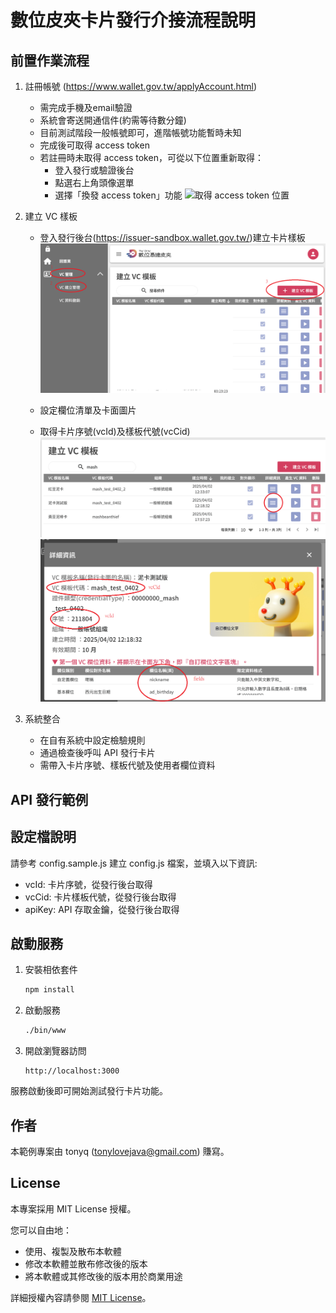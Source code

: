 # 數位皮夾卡片發行介接流程說明

## 前置作業流程

1. 註冊帳號 (https://www.wallet.gov.tw/applyAccount.html)
   - 需完成手機及email驗證
   - 系統會寄送開通信件(約需等待數分鐘)
   - 目前測試階段一般帳號即可，進階帳號功能暫時未知
   - 完成後可取得 access token
   - 若註冊時未取得 access token，可從以下位置重新取得：
     - 登入發行或驗證後台
     - 點選右上角頭像選單
     - 選擇「換發 access token」功能
   ![取得 access token 位置](./images/guide_accesstoken.png)



2. 建立 VC 樣板
   - 登入發行後台(https://issuer-sandbox.wallet.gov.tw/)建立卡片樣板
     ![建立 VC 樣板](./guide/vc_create.png)

   - 設定欄位清單及卡面圖片
   - 取得卡片序號(vcId)及樣板代號(vcCid)
     ![點及詳細資料](./guide/apply-vc1.png)
     ![取得序號跟樣板代號](./guide/apply-vc2.png)


3. 系統整合
   - 在自有系統中設定檢驗規則
   - 通過檢查後呼叫 API 發行卡片
   - 需帶入卡片序號、樣板代號及使用者欄位資料

## API 發行範例

## 設定檔說明

請參考 config.sample.js 建立 config.js 檔案，並填入以下資訊:

- vcId: 卡片序號，從發行後台取得
- vcCid: 卡片樣板代號，從發行後台取得  
- apiKey: API 存取金鑰，從發行後台取得


## 啟動服務

1. 安裝相依套件
   ```bash
   npm install
   ```

2. 啟動服務
   ```bash
   ./bin/www
   ```

3. 開啟瀏覽器訪問
   ```
   http://localhost:3000
   ```

服務啟動後即可開始測試發行卡片功能。




## 作者

本範例專案由 tonyq (tonylovejava@gmail.com) 賺寫。


## License

本專案採用 MIT License 授權。

您可以自由地：
- 使用、複製及散布本軟體
- 修改本軟體並散布修改後的版本
- 將本軟體或其修改後的版本用於商業用途

詳細授權內容請參閱 [MIT License](https://opensource.org/licenses/MIT)。

